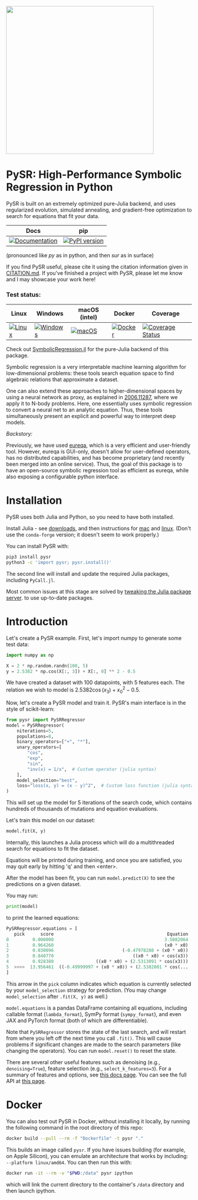[//]: # (Logo:)

<img src="https://raw.githubusercontent.com/MilesCranmer/PySR/master/docs/images/pysr_logo.svg" width="400" />

# PySR: High-Performance Symbolic Regression in Python

PySR is built on an extremely optimized pure-Julia backend, and uses regularized evolution, simulated annealing, and gradient-free optimization to search for equations that fit your data.

| **Docs** | **pip** |
|---|---|
|[![Documentation](https://github.com/MilesCranmer/PySR/actions/workflows/docs.yml/badge.svg)](https://astroautomata.com/PySR/)|[![PyPI version](https://badge.fury.io/py/pysr.svg)](https://badge.fury.io/py/pysr)|


(pronounced like *py* as in python, and then *sur* as in surface)

If you find PySR useful, please cite it using the citation information given in [CITATION.md](https://github.com/MilesCranmer/PySR/blob/master/CITATION.md).
If you've finished a project with PySR, please let me know and I may showcase your work here!


### Test status:
| **Linux** | **Windows** | **macOS (intel)** | **Docker** | **Coverage** | 
|---|---|---|---|---|
|[![Linux](https://github.com/MilesCranmer/PySR/actions/workflows/CI.yml/badge.svg)](https://github.com/MilesCranmer/PySR/actions/workflows/CI.yml)|[![Windows](https://github.com/MilesCranmer/PySR/actions/workflows/CI_Windows.yml/badge.svg)](https://github.com/MilesCranmer/PySR/actions/workflows/CI_Windows.yml)|[![macOS](https://github.com/MilesCranmer/PySR/actions/workflows/CI_mac.yml/badge.svg)](https://github.com/MilesCranmer/PySR/actions/workflows/CI_mac.yml)|[![Docker](https://github.com/MilesCranmer/PySR/actions/workflows/CI_docker.yml/badge.svg)](https://github.com/MilesCranmer/PySR/actions/workflows/CI_docker.yml)|[![Coverage Status](https://coveralls.io/repos/github/MilesCranmer/PySR/badge.svg?branch=master&service=github)](https://coveralls.io/github/MilesCranmer/PySR)|


Check out [SymbolicRegression.jl](https://github.com/MilesCranmer/SymbolicRegression.jl) for
the pure-Julia backend of this package.

Symbolic regression is a very interpretable machine learning algorithm
for low-dimensional problems: these tools search equation space
to find algebraic relations that approximate a dataset.

One can also
extend these approaches to higher-dimensional
spaces by using a neural network as proxy, as explained in 
[2006.11287](https://arxiv.org/abs/2006.11287), where we apply
it to N-body problems. Here, one essentially uses
symbolic regression to convert a neural net
to an analytic equation. Thus, these tools simultaneously present
an explicit and powerful way to interpret deep models.


*Backstory:*

Previously, we have used
[eureqa](https://www.creativemachineslab.com/eureqa.html),
which is a very efficient and user-friendly tool. However,
eureqa is GUI-only, doesn't allow for user-defined
operators, has no distributed capabilities,
and has become proprietary (and recently been merged into an online
service). Thus, the goal
of this package is to have an open-source symbolic regression tool
as efficient as eureqa, while also exposing a configurable
python interface.


# Installation
PySR uses both Julia and Python, so you need to have both installed.

Install Julia - see [downloads](https://julialang.org/downloads/), and
then instructions for [mac](https://julialang.org/downloads/platform/#macos)
and [linux](https://julialang.org/downloads/platform/#linux_and_freebsd).
(Don't use the `conda-forge` version; it doesn't seem to work properly.)

You can install PySR with:
```bash
pip3 install pysr
python3 -c 'import pysr; pysr.install()'
```
The second line will install and update the required Julia packages, including
`PyCall.jl`.


Most common issues at this stage are solved
by [tweaking the Julia package server](https://github.com/MilesCranmer/PySR/issues/27).
to use up-to-date packages.

# Introduction

Let's create a PySR example. First, let's import
numpy to generate some test data:
```python
import numpy as np

X = 2 * np.random.randn(100, 5)
y = 2.5382 * np.cos(X[:, 3]) + X[:, 0] ** 2 - 0.5
```
We have created a dataset with 100 datapoints, with 5 features each.
The relation we wish to model is $2.5382 \cos(x_3) + x_0^2 - 0.5$.

Now, let's create a PySR model and train it.
PySR's main interface is in the style of scikit-learn:
```python
from pysr import PySRRegressor
model = PySRRegressor(
    niterations=5,
    populations=8,
    binary_operators=["+", "*"],
    unary_operators=[
        "cos",
        "exp",
        "sin",
        "inv(x) = 1/x",  # Custom operator (julia syntax)
    ],
    model_selection="best",
    loss="loss(x, y) = (x - y)^2",  # Custom loss function (julia syntax)
)
```
This will set up the model for 5 iterations of the search code, which contains hundreds of thousands of mutations and equation evaluations.

Let's train this model on our dataset:
```python
model.fit(X, y)
```
Internally, this launches a Julia process which will do a multithreaded search for equations to fit the dataset.

Equations will be printed during training, and once you are satisfied, you may 
quit early by hitting 'q' and then \<enter\>.

After the model has been fit, you can run `model.predict(X)`
to see the predictions on a given dataset.

You may run:
```python
print(model)
```
to print the learned equations:
```python
PySRRegressor.equations = [
   pick      score                                           Equation           MSE  Complexity
0         0.000000                                          3.5082064  2.710828e+01           1
1         0.964260                                          (x0 * x0)  3.940544e+00           3
2         0.030096                          (-0.47978288 + (x0 * x0))  3.710349e+00           5
3         0.840770                              ((x0 * x0) + cos(x3))  1.600564e+00           6
4         0.928380                ((x0 * x0) + (2.5313091 * cos(x3)))  2.499724e-01           8
5  >>>>  13.956461  ((-0.49999997 + (x0 * x0)) + (2.5382001 * cos(...  1.885665e-13          10
]
```
This arrow in the `pick` column indicates which equation is currently selected by your
`model_selection` strategy for prediction.
(You may change `model_selection` after `.fit(X, y)` as well.)

`model.equations` is a pandas DataFrame containing all equations, including callable format 
(`lambda_format`),
SymPy format (`sympy_format`), and even JAX and PyTorch format 
(both of which are differentiable).

Note that `PySRRegressor` stores the state of the last search, and will restart from where you left off the next time you call `.fit()`. This will cause problems if significant changes are made to the search parameters (like changing the operators). You can run `model.reset()` to reset the state.

There are several other useful features such as denoising (e.g., `denoising=True`),
feature selection (e.g., `select_k_features=3`).
For a summary of features and options, see [this docs page](https://pysr.readthedocs.io/en/latest/docs/options/).
You can see the full API at [this page](https://pysr.readthedocs.io/en/latest/docs/api-documentation/).


# Docker

You can also test out PySR in Docker, without
installing it locally, by running the following command in
the root directory of this repo:
```bash
docker build --pull --rm -f "Dockerfile" -t pysr "."
```
This builds an image called `pysr`. If you have issues building (for example, on Apple Silicon),
you can emulate an architecture that works by including: `--platform linux/amd64`.
You can then run this with:
```bash
docker run -it --rm -v "$PWD:/data" pysr ipython
```
which will link the current directory to the container's `/data` directory
and then launch ipython.
